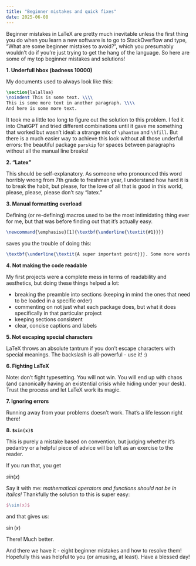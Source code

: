 ```yaml
---
title: "Beginner mistakes and quick fixes"
date: 2025-06-08
---
```


Beginner mistakes in LaTeX are pretty much inevitable unless the first thing you do when you learn a new software is to go to StackOverflow and type, “What are some beginner mistakes to avoid?”, which you presumably wouldn’t do if you’re just trying to get the hang of the language. So here are some of my top beginner mistakes and solutions!

**1. Underfull hbox (badness 10000)**

My documents used to always look like this:

```latex
\section{lalallaa}
\noindent This is some text. \\\\
This is some more text in another paragraph. \\\\
And here is some more text.
```

It took me a little too long to figure out the solution to this problem. I fed it into ChatGPT and tried different combinations until it gave me something that worked but wasn’t ideal: a strange mix of `\phantom` and `\hfill`. But there is a much easier way to achieve this look without all those underfull errors: the beautiful package `parskip` for spaces between paragraphs without all the manual line breaks!

**2. “Latex”**

This should be self-explanatory. As someone who pronounced this word horribly wrong from 7th grade to freshman year, I understand how hard it is to break the habit, but please, for the love of all that is good in this world, please, please, please don’t say “latex.”

**3. Manual formatting overload**

Defining (or re-defining) macros used to be the most intimidating thing ever for me, but that was before finding out that it’s actually easy.

```latex
\newcommand{\emphasise}[1]{\textbf{\underline{\textit{#1}}}}
```

saves you the trouble of doing this:

```latex
\textbf{\underline{\textit{A super important point}}}. Some more words. \textbf{\underline{\textit{Another super important point.}}}
```

**4. Not making the code readable**

My first projects were a complete mess in terms of readability and aesthetics, but doing these things helped a lot:

- breaking the preamble into sections (keeping in mind the ones that need to be loaded in a specific order)
- commenting on not just what each package does, but what it does specifically in that particular project
- keeping sections consistent
- clear, concise captions and labels

**5. Not escaping special characters**

LaTeX throws an absolute tantrum if you don’t escape characters with special meanings. The backslash is all-powerful - use it! :)

**6. Fighting LaTeX**

Note: don’t fight typesetting. You will not win. You will end up with chaos (and canonically having an existential crisis while hiding under your desk). Trust the process and let LaTeX work its magic.

**7. Ignoring errors**

Running away from your problems doesn’t work. That’s a life lesson right there!

**8. `$sin(x)$`**

This is purely a mistake based on convention, but judging whether it’s pedantry or a helpful piece of advice will be left as an exercise to the reader.

If you run that, you get

$sin(x)$

Say it with me: *mathematical operators and functions should not be in italics!* Thankfully the solution to this is super easy: 

 ```latex
$\sin(x)$
```
and that gives us: 

$\sin(x)$

There! Much better.

And there we have it - eight beginner mistakes and how to resolve them! Hopefully this was helpful to you (or amusing, at least). Have a blessed day!
